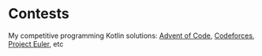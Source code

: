 # Contests

My competitive programming Kotlin solutions: 
[Advent of Code](https://adventofcode.com/), [Codeforces](https://codeforces.com/), [Project Euler](https://projecteuler.net/), etc
